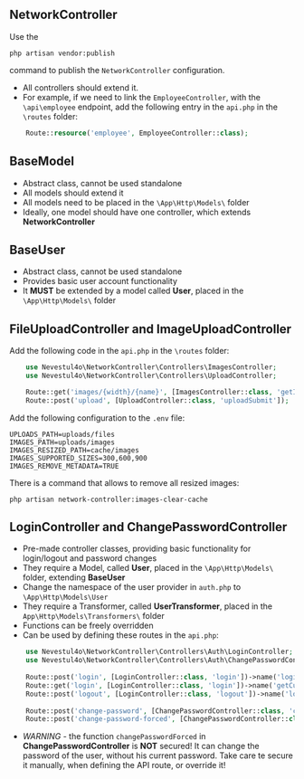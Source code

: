 ## NetworkController

Use the
```shell
php artisan vendor:publish
```
command to publish the `NetworkController` configuration.

* All controllers should extend it.
* For example, if we need to link the `EmployeeController`, with the `\api\employee` endpoint, add the following entry in
  the `api.php` in the `\routes` folder:

```php
    Route::resource('employee', EmployeeController::class);
````

## BaseModel

* Abstract class, cannot be used standalone
* All models should extend it
* All models need to be placed in the `\App\Http\Models\` folder
* Ideally, one model should have one controller, which extends **NetworkController**

## BaseUser

* Abstract class, cannot be used standalone
* Provides basic user account functionality
* It **MUST** be extended by a model called **User**, placed in the `\App\Http\Models\` folder

## FileUploadController and ImageUploadController

Add the following code in the `api.php` in the `\routes` folder:

```php
    use Nevestul4o\NetworkController\Controllers\ImagesController;
    use Nevestul4o\NetworkController\Controllers\UploadController;

    Route::get('images/{width}/{name}', [ImagesController::class, 'getImage'])->name('get-image');
    Route::post('upload', [UploadController::class, 'uploadSubmit']);
```

Add the following configuration to the `.env` file:

```
UPLOADS_PATH=uploads/files
IMAGES_PATH=uploads/images
IMAGES_RESIZED_PATH=cache/images
IMAGES_SUPPORTED_SIZES=300,600,900
IMAGES_REMOVE_METADATA=TRUE
```

There is a command that allows to remove all resized images:
```shell
php artisan network-controller:images-clear-cache
```

## LoginController and ChangePasswordController

* Pre-made controller classes, providing basic functionality for login/logout and password changes
* They require a Model, called **User**, placed in the `\App\Http\Models\` folder, extending **BaseUser**
* Change the namespace of the user provider in `auth.php` to `\App\Http\Models\User`
* They require a Transformer, called **UserTransformer**, placed in the `App\Http\Models\Transformers\` folder
* Functions can be freely overridden
* Can be used by defining these routes in the `api.php`:

```php
    use Nevestul4o\NetworkController\Controllers\Auth\LoginController;
    use Nevestul4o\NetworkController\Controllers\Auth\ChangePasswordController;
    
    Route::post('login', [LoginController::class, 'login'])->name('login');
    Route::get('login', [LoginController::class, 'login'])->name('getCurrentUser');
    Route::post('logout', [LoginController::class, 'logout'])->name('logout');
    
    Route::post('change-password', [ChangePasswordController::class, 'changePassword'])->name('changePassword');
    Route::post('change-password-forced', [ChangePasswordController::class, 'changePasswordForced'])->name('changePasswordForced');
```

* *WARNING* - the function `changePasswordForced` in **ChangePasswordController** is **NOT** secured!
  It can change the password of the user, without his current password.
  Take care te secure it manually, when defining the API route, or override it!
